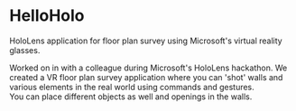 # HelloHolo
HoloLens application for floor plan survey using Microsoft's virtual reality glasses.

Worked on in with a colleague during Microsoft's HoloLens hackathon. We created a VR floor plan survey application where you can 'shot' walls and various elements in the real world using commands and gestures.  
You can place different objects as well and openings in the walls.
